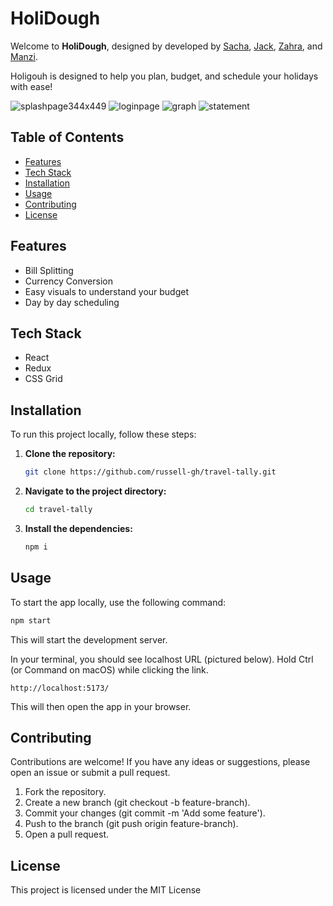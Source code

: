 # HoliDough

Welcome to **HoliDough**, designed by developed by [Sacha](https://github.com/sacha1995), [Jack](https://github.com/jack-berry), [Zahra](https://github.com/zedvas), and [Manzi](https://github.com/manzi9).

Holigouh is designed to help you plan, budget, and schedule your holidays with ease!

![splashpage344x449](https://github.com/user-attachments/assets/4c99cd53-8465-4cda-b191-2537da9507a3)
![loginpage](https://github.com/user-attachments/assets/c46b6904-2df5-4d9d-bb71-a22991ff6859)
![graph](https://github.com/user-attachments/assets/e69ae508-cc9e-409c-b78c-d4e0e8a24f23)
![statement](https://github.com/user-attachments/assets/303a549c-55e8-4237-9b98-20768a9639a9)


## Table of Contents

- [Features](#features)
- [Tech Stack](#tech-stack)
- [Installation](#installation)
- [Usage](#usage)
- [Contributing](#contributing)
- [License](#license)

## Features

- Bill Splitting
- Currency Conversion
- Easy visuals to understand your budget
- Day by day scheduling

## Tech Stack

- React
- Redux
- CSS Grid

## Installation

To run this project locally, follow these steps:

1. **Clone the repository:**

   ```sh
   git clone https://github.com/russell-gh/travel-tally.git
   ```

2. **Navigate to the project directory:**

   ```sh
   cd travel-tally
   ```

3. **Install the dependencies:**

   ```sh
   npm i
   ```

## Usage

To start the app locally, use the following command:

```sh
npm start
```

This will start the development server.

In your terminal, you should see localhost URL (pictured below). Hold Ctrl (or Command on macOS) while clicking the link.

`http://localhost:5173/`

This will then open the app in your browser.

## Contributing

Contributions are welcome! If you have any ideas or suggestions, please open an issue or submit a pull request.

1. Fork the repository.
2. Create a new branch (git checkout -b feature-branch).
3. Commit your changes (git commit -m 'Add some feature').
4. Push to the branch (git push origin feature-branch).
5. Open a pull request.

## License

This project is licensed under the MIT License
